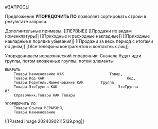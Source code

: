 #ЗАПРОСЫ

Предложение **УПОРЯДОЧИТЬ ПО** позволяет сортировать строки в результате запроса.

Дополнительные примеры:
[[ПЕРВЫЕ]]
[[Продажи по видам номенклатуры]]
[[Приходные и расходные накладные]]
[[Приходные накладные в порядке убывания]]
[[Продажи за весь период с итогами по дням]]
[[Все телефоны контрагентов и контактных лиц]]

Упорядочиваем иерархический справочник:
Сначала будут идти группы, потом вложенные группы, потом элементы
```bsl
ВЫБРАТЬ
	Товары.Наименование КАК						Товар,
	Товары.Код КАК										Код,
	Товары.Родитель.Наименование КАК		Группа,
	Товары.ЭтоГруппа КАК							ЭтоГруппа
ИЗ
	Справочник.Товары КАК Товары

УПОРЯДОЧИТЬ ПО
	Товары.Ссылка ИЕРАРХИЯ,
	Товары.Наименование
```
![[Pasted image 20240902115139.png]]